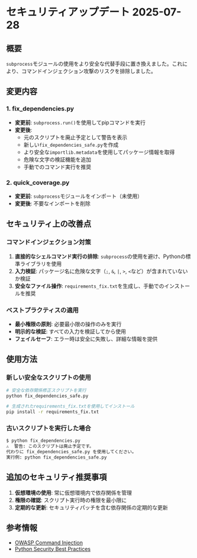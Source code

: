 # セキュリティアップデート 2025-07-28

## 概要
`subprocess`モジュールの使用をより安全な代替手段に置き換えました。これにより、コマンドインジェクション攻撃のリスクを排除しました。

## 変更内容

### 1. fix_dependencies.py
- **変更前**: `subprocess.run()`を使用してpipコマンドを実行
- **変更後**: 
  - 元のスクリプトを廃止予定として警告を表示
  - 新しい`fix_dependencies_safe.py`を作成
  - より安全な`importlib.metadata`を使用してパッケージ情報を取得
  - 危険な文字の検証機能を追加
  - 手動でのコマンド実行を推奨

### 2. quick_coverage.py
- **変更前**: `subprocess`モジュールをインポート（未使用）
- **変更後**: 不要なインポートを削除

## セキュリティ上の改善点

### コマンドインジェクション対策
1. **直接的なシェルコマンド実行の排除**: `subprocess`の使用を避け、Pythonの標準ライブラリを使用
2. **入力検証**: パッケージ名に危険な文字（`;`, `&`, `|`, `>`, `<`など）が含まれていないか検証
3. **安全なファイル操作**: `requirements_fix.txt`を生成し、手動でのインストールを推奨

### ベストプラクティスの適用
- **最小権限の原則**: 必要最小限の操作のみを実行
- **明示的な検証**: すべての入力を検証してから使用
- **フェイルセーフ**: エラー時は安全に失敗し、詳細な情報を提供

## 使用方法

### 新しい安全なスクリプトの使用
```bash
# 安全な依存関係修正スクリプトを実行
python fix_dependencies_safe.py

# 生成されたrequirements_fix.txtを使用してインストール
pip install -r requirements_fix.txt
```

### 古いスクリプトを実行した場合
```bash
$ python fix_dependencies.py
⚠️  警告: このスクリプトは廃止予定です。
代わりに fix_dependencies_safe.py を使用してください。
実行例: python fix_dependencies_safe.py
```

## 追加のセキュリティ推奨事項

1. **仮想環境の使用**: 常に仮想環境内で依存関係を管理
2. **権限の確認**: スクリプト実行時の権限を最小限に
3. **定期的な更新**: セキュリティパッチを含む依存関係の定期的な更新

## 参考情報
- [OWASP Command Injection](https://owasp.org/www-community/attacks/Command_Injection)
- [Python Security Best Practices](https://python.readthedocs.io/en/latest/library/security_warnings.html)